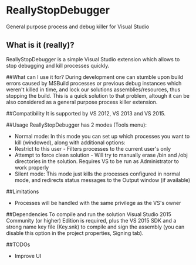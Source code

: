 # ReallyStopDebugger
General purpose process and debug killer for Visual Studio

## What is it (really)?
ReallyStopDebugger is a simple Visual Studio extension which allows to stop debugging and kill processes quickly.

##What can I use it for?
During development one can stumble upon build errors caused by MSBuild processes or previous debug instances which weren't killed in time, and lock our solutions assemblies/resources, thus stopping the build.
This is a quick solution to that problem, altough it can be also considered as a general purpose process killer extension.

##Compatibility
It is supported by VS 2012, VS 2013 and VS 2015.

##Usage
ReallyStopDebugger has 2 modes (Tools menu):
* Normal mode: In this mode you can set up which processes you want to kill (windowed), along with additional options:
 * Restrict to this user - Filters processes to the current user's only
 * Attempt to force clean solution - Will try to manually erase /bin and /obj directories in the solution. Requires VS to be run as Administrator to work properly
* Silent mode: This mode just kills the processes configured in normal mode, and redirects status messages to the Output window (if available)

##Limitations
* Processes will be handled with the same privilege as the VS's owner

##Dependencies
To compile and run the solution Visual Studio 2015 Community (or higher) Edition is required, plus the VS 2015 SDK and a strong name key file (Key.snk) to compile and sign the assembly (you can disable this option in the project properties, Signing tab).

##TODOs
- Improve UI
